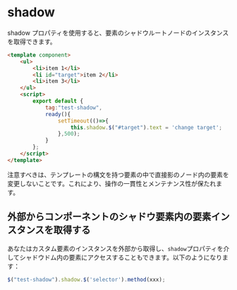 # shadow

shadow プロパティを使用すると、要素のシャドウルートノードのインスタンスを取得できます。

<comp-viewer comp-name="test-shadow">

```html
<template component>
    <ul>
        <li>item 1</li>
        <li id="target">item 2</li>
        <li>item 3</li>
    </ul>
    <script>
        export default {
            tag:"test-shadow",
            ready(){
                setTimeout(()=>{
                    this.shadow.$("#target").text = 'change target';
                },500);
            }
        };
    </script>
</template>
```

</comp-viewer>

注意すべきは、テンプレートの構文を持つ要素の中で直接影のノード内の要素を変更しないことです。これにより、操作の一貫性とメンテナンス性が保たれます。

## 外部からコンポーネントのシャドウ要素内の要素インスタンスを取得する

あなたはカスタム要素のインスタンスを外部から取得し、`shadow`プロパティを介してシャドウドム内の要素にアクセスすることもできます。以下のようになります：

```javascript
$("test-shadow").shadow.$('selector').method(xxx);
```